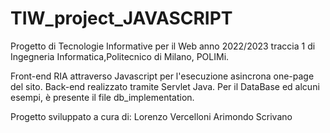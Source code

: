 # TIW_project_JAVASCRIPT
Progetto di Tecnologie Informative per il Web anno 2022/2023 traccia 1 di Ingegneria Informatica,Politecnico di Milano, POLIMi.

Front-end RIA attraverso Javascript per l'esecuzione asincrona one-page del sito. 
Back-end realizzato tramite Servlet Java.
Per il DataBase ed alcuni esempi, è presente il file db_implementation.



Progetto sviluppato a cura di:
Lorenzo Vercelloni
Arimondo Scrivano 
